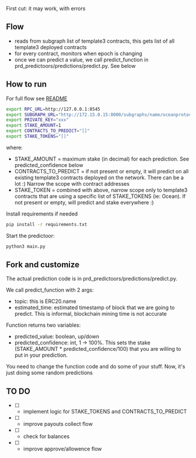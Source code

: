 First cut: it may work, with errors

## Flow
- reads from subgraph list of template3 contracts, this gets list of all template3 deployed contracts
- for every contract, monitors when epoch is changing
- once we can predict a value, we call predict_function in prd_predictoors/predictions/predict.py. See below


## How to run

For full flow see [README](https://github.com/oceanprotocol/pdr-trueval/blob/main/README_local_full_flow.md)

```bash
export RPC_URL=http://127.0.0.1:8545
export SUBGRAPH_URL="http://172.15.0.15:8000/subgraphs/name/oceanprotocol/ocean-subgraph"
export PRIVATE_KEY="xxx"
export STAKE_AMOUNT=1
export CONTRACTS_TO_PREDICT="[]"
export STAKE_TOKENS="[]"
```
where:
  - STAKE_AMOUNT  = maximum stake (in decimal) for each prediction.  See predicted_confidence below
  - CONTRACTS_TO_PREDICT = if not present or empty, it will predict on all existing template3 contracts deployed on the network.  There can be a lot :) Narrow the scope with contract addresses
  - STAKE_TOKEN = combined with above, narrow scope only to template3 contracts that are using a specific list of STAKE_TOKENS (ie: Ocean). If not present or empty, will predict and stake everywhere :)

Install requirements if needed
```bash
pip install -r requirements.txt 
```

Start the predictoor:
```bash
python3 main.py
```

## Fork and customize
  The actual prediction code is in prd_predictoors/predictions/predict.py.
  
  We call predict_function with 2 args:
   - topic:  this is ERC20.name
   - estimated_time:  estimated timestamp of block that we are going to predict.   This is informal, blockchain mining time is not accurate
  
  Function returns two variables:
   - predicted_value:  boolean, up/down
   - predicted_confidence:   int, 1 -> 100%. This sets the stake (STAKE_AMOUNT * predicted_confidence/100) that you are willing to put in your prediction.


  You need to change the function code and do some of your stuff. Now, it's just doing some random predictions

## TO DO
  - [ ]  - implement logic for STAKE_TOKENS and CONTRACTS_TO_PREDICT
  - [ ]  - improve payouts collect flow
  - [ ]  - check for balances 
  - [ ]  - improve approve/allowence flow